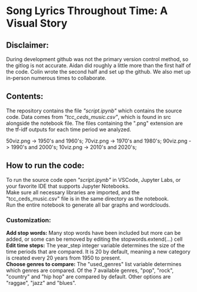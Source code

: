 # Song Lyrics Throughout Time: A Visual Story

## Disclaimer:
During development github was not the primary version control method, so the
gitlog is not accurate. 
Aidan did roughly a little more than the first half of the code.
Colin wrote the second half and set up the github. 
We also met up in-person numerous times to collaborate.

## Contents:
The repository contains the file *"script.ipynb"* which contains the source code.
Data comes from *"tcc_ceds_music.csv"*, which is found in src alongside the notebook file. 
The files containing the ".png" extension are the tf-idf outputs for each time period we analyzed.

50viz.png -> 1950's and 1960's;
70viz.png -> 1970's and 1980's;
90viz.png -> 1990's and 2000's;
10viz.png -> 2010's and 2020's;

## How to run the code:
To run the source code open *"script.ipynb"* in VSCode, Jupyter Labs, or your favorite IDE that supports Jupyter Notebooks.  
Make sure all necessary libraries are imported, and the "tcc_ceds_music.csv" file is in the same directory as the notebook.   
Run the entire notebook to generate all bar graphs and wordclouds. 

### Customization:
**Add stop words:** Many stop words have been included but more can be added, or some can be removed by editing the stopwords.extend(...) cell  
**Edit time steps:** The year_step integer variable determines the size of the time periods that are compared. It is 20 by default, meaning a new category is created every 20 years from 1950 to present.  
**Choose genres to compare:** The "used_genres" list variable determines which genres are compared. Of the 7 available genres, "pop", "rock", "country" and "hip hop" are compared by default. Other options are "raggae", "jazz" and "blues".
